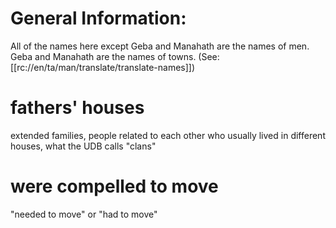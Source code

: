 # General Information:

All of the names here except Geba and Manahath are the names of men. Geba and Manahath are the names of towns. (See: [[rc://en/ta/man/translate/translate-names]])

# fathers' houses

extended families, people related to each other who usually lived in different houses, what the UDB calls "clans"

# were compelled to move

"needed to move" or "had to move"